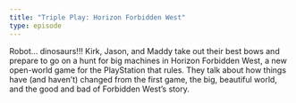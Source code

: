 ```yaml
---
title: "Triple Play: Horizon Forbidden West"
type: episode
---
```

Robot… dinosaurs!!! Kirk, Jason, and Maddy take out their best bows and prepare to go on a hunt for big machines in Horizon Forbidden West, a new open-world game for the PlayStation that rules. They talk about how things have (and haven’t) changed from the first game, the big, beautiful world, and the good and bad of Forbidden West’s story.